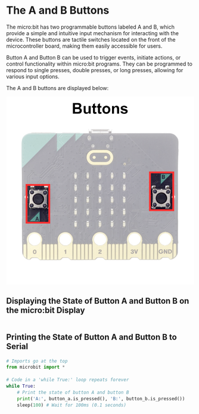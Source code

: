 # The A and B Buttons

The micro:bit has two programmable buttons labeled A and B, which provide a simple and intuitive input mechanism for interacting with the device. These buttons are tactile switches located on the front of the microcontroller board, making them easily accessible for users.

Button A and Button B can be used to trigger events, initiate actions, or control functionality within micro:bit programs. They can be programmed to respond to single presses, double presses, or long presses, allowing for various input options.

The A and B buttons are displayed below: 

![microbit-front-buttons](assets/microbit-front-buttons.png)

## Displaying the State of Button A and Button B on the micro:bit Display

```python

```



## Printing the State of Button A and Button B to Serial

```python
# Imports go at the top
from microbit import *

# Code in a 'while True:' loop repeats forever
while True:
    # Print the state of button A and button B
    print('A:', button_a.is_pressed(), 'B:', button_b.is_pressed())
    sleep(100) # Wait for 100ms (0.1 seconds)
```

